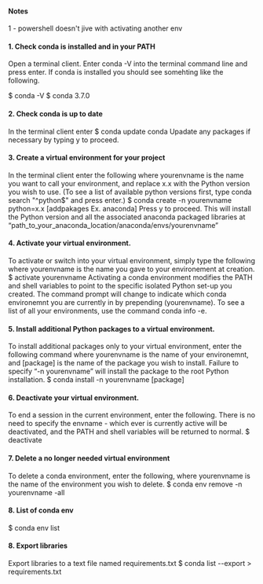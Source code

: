 #### Notes
1 - powershell doesn't jive with activating another env

#### 1. Check conda is installed and in your PATH
Open a terminal client.
Enter conda -V into the terminal command line and press enter.
If conda is installed you should see somehting like the following.

$ conda -V
$ conda 3.7.0

#### 2. Check conda is up to date
In the terminal client enter
$ conda update conda
Upadate any packages if necessary by typing y to proceed.

#### 3. Create a virtual environment for your project
In the terminal client enter the following where yourenvname is the name you want to call your environment, and replace x.x with the Python version you wish to use. (To see a list of available python versions first, type conda search "^python$" and press enter.) 
$ conda create -n yourenvname python=x.x [addpakages Ex. anaconda]
Press y to proceed. This will install the Python version and all the associated anaconda packaged libraries at “path_to_your_anaconda_location/anaconda/envs/yourenvname”

#### 4. Activate your virtual environment.
To activate or switch into your virtual environment, simply type the following where yourenvname is the name you gave to your environement at creation.
$ activate yourenvname
Activating a conda environment modifies the PATH and shell variables to point to the specific isolated Python set-up you created. The command prompt will change to indicate which conda environemnt you are currently in by prepending (yourenvname). To see a list of all your environments, use the command conda info -e.

#### 5. Install additional Python packages to a virtual environment.
To install additional packages only to your virtual environment, enter the following command where yourenvname is the name of your environemnt, and [package] is the name of the package you wish to install. Failure to specify “-n yourenvname” will install the package to the root Python installation. 
$ conda install -n yourenvname [package]

#### 6. Deactivate your virtual environment.
To end a session in the current environment, enter the following. There is no need to specify the envname - which ever is currently active will be deactivated, and the PATH and shell variables will be returned to normal.
$ deactivate

#### 7. Delete a no longer needed virtual environment
To delete a conda environment, enter the following, where yourenvname is the name of the environment you wish to delete.
$ conda env remove -n yourenvname -all

#### 8. List of conda env
$ conda env list

#### 8. Export libraries
Export libraries to a text file named requirements.txt
$ conda list --export > requirements.txt